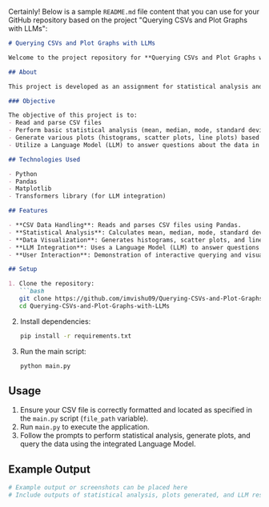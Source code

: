 Certainly! Below is a sample `README.md` file content that you can use for your GitHub repository based on the project "Querying CSVs and Plot Graphs with LLMs":

```markdown
# Querying CSVs and Plot Graphs with LLMs

Welcome to the project repository for **Querying CSVs and Plot Graphs with LLMs**. This project demonstrates how to perform statistical analysis on CSV files and generate plots using Python, Pandas, Matplotlib, and integrate with a Language Model (LLM) for generating insights.

## About

This project is developed as an assignment for statistical analysis and data visualization using Python, with integration of a Language Model (LLM) to provide informative responses about the data queried.

### Objective

The objective of this project is to:
- Read and parse CSV files
- Perform basic statistical analysis (mean, median, mode, standard deviation, correlation coefficient)
- Generate various plots (histograms, scatter plots, line plots) based on the data
- Utilize a Language Model (LLM) to answer questions about the data in a comprehensive manner

## Technologies Used

- Python
- Pandas
- Matplotlib
- Transformers library (for LLM integration)

## Features

- **CSV Data Handling**: Reads and parses CSV files using Pandas.
- **Statistical Analysis**: Calculates mean, median, mode, standard deviation, and correlation coefficient.
- **Data Visualization**: Generates histograms, scatter plots, and line plots using Matplotlib.
- **LLM Integration**: Uses a Language Model (LLM) to answer questions about the data.
- **User Interaction**: Demonstration of interactive querying and visualization.

## Setup

1. Clone the repository:
   ```bash
   git clone https://github.com/imvishu09/Querying-CSVs-and-Plot-Graphs-with-LLMs.git
   cd Querying-CSVs-and-Plot-Graphs-with-LLMs
   ```

2. Install dependencies:
   ```bash
   pip install -r requirements.txt
   ```

3. Run the main script:
   ```bash
   python main.py
   ```

## Usage

1. Ensure your CSV file is correctly formatted and located as specified in the `main.py` script (`file_path` variable).
2. Run `main.py` to execute the application.
3. Follow the prompts to perform statistical analysis, generate plots, and query the data using the integrated Language Model.

## Example Output

```python
# Example output or screenshots can be placed here
# Include outputs of statistical analysis, plots generated, and LLM responses.
```
